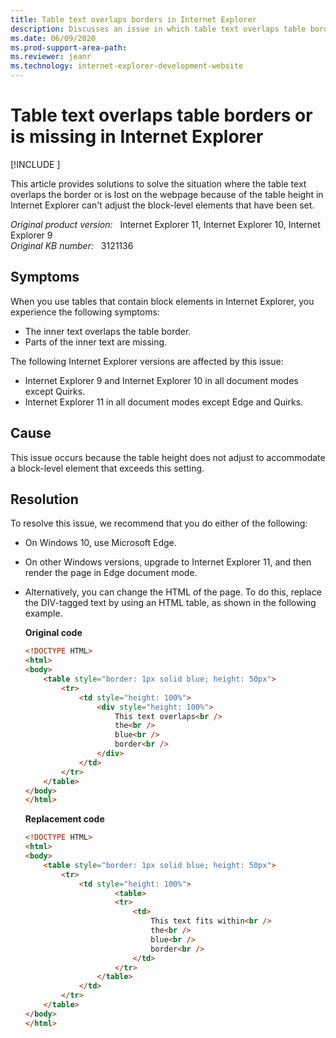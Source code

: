 ```yaml
---
title: Table text overlaps borders in Internet Explorer
description: Discusses an issue in which table text overlaps table borders or is missing in Internet Explorer. Provides a resolution.
ms.date: 06/09/2020
ms.prod-support-area-path: 
ms.reviewer: jeanr
ms.technology: internet-explorer-development-website
---
```

# Table text overlaps table borders or is missing in Internet Explorer

[!INCLUDE [](../includes/browsers-important.md)]

This article provides solutions to solve the situation where the table text overlaps the border or is lost on the webpage because of the table height in Internet Explorer can't adjust the block-level elements that have been set.

_Original product version:_ &nbsp; Internet Explorer 11, Internet Explorer 10, Internet Explorer 9  
_Original KB number:_ &nbsp; 3121136

## Symptoms

When you use tables that contain block elements in Internet Explorer, you experience the following symptoms:

- The inner text overlaps the table border.
- Parts of the inner text are missing.

The following Internet Explorer versions are affected by this issue:

- Internet Explorer 9 and Internet Explorer 10 in all document modes except Quirks.
- Internet Explorer 11 in all document modes except Edge and Quirks.

## Cause

This issue occurs because the table height does not adjust to accommodate a block-level element that exceeds this setting.

## Resolution

To resolve this issue, we recommend that you do either of the following:

- On Windows 10, use Microsoft Edge.
- On other Windows versions, upgrade to Internet Explorer 11, and then render the page in Edge document mode.
- Alternatively, you can change the HTML of the page. To do this, replace the DIV-tagged text by using an HTML table, as shown in the following example.

    **Original code**

    ```html
    <!DOCTYPE HTML>
    <html>
    <body>
        <table style="border: 1px solid blue; height: 50px">
            <tr>
                <td style="height: 100%">
                    <div style="height: 100%">
                        This text overlaps<br />
                        the<br />
                        blue<br />
                        border<br />
                    </div>
                </td>
            </tr>
        </table>
    </body>
    </html>
    ```

    **Replacement code**

    ```html
    <!DOCTYPE HTML>
    <html>
    <body>
        <table style="border: 1px solid blue; height: 50px">
            <tr>
                <td style="height: 100%">
                        <table>
                        <tr>
                            <td>
                                This text fits within<br />
                                the<br />
                                blue<br />
                                border<br />
                            </td>
                        </tr>
                    </table>
                </td>
            </tr>
        </table>
    </body>
    </html>
    ```
